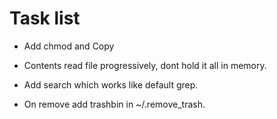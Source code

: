# Task list

- Add chmod and Copy

- Contents read file progressively, dont hold it all in memory.
- Add search which works like default grep.
- On remove add trashbin in ~/.remove_trash.       
